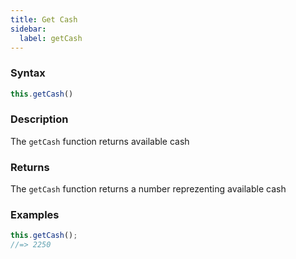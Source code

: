 ```yaml
---
title: Get Cash
sidebar:
  label: getCash
---
```


### Syntax

```javascript
this.getCash()
```

### Description

The `getCash` function returns available cash

### Returns

The `getCash` function returns a number reprezenting available cash

### Examples

```javascript
this.getCash();
//=> 2250
```